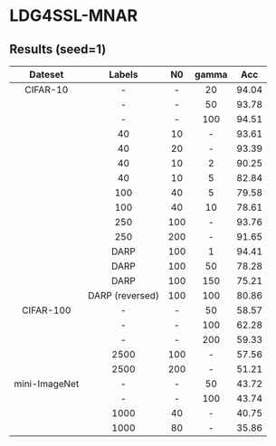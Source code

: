 # LDG4SSL-MNAR

## Results (seed=1)

| Dateset | Labels | N0 |gamma|Acc|
| :-----:| :----: | :----: |:----: |:----: |
|CIFAR-10 | - | - |20 |94.04 |
| | - | - |50 |93.78 |
| | - | - |100 |94.51 |
| | 40 | 10 |- |93.61 |
| | 40 | 20 |- |93.39 |
| | 40 | 10 |2 |90.25 |
| | 40 | 10 |5 |82.84 |
| | 100 | 40 |5 |79.58 |
| | 100 | 40 |10 |78.61 |
| | 250 | 100 |- |93.76 |
| | 250 | 200 |- |91.65 |
|  | DARP | 100 |1 |94.41 |
|  | DARP | 100 |50 |78.28 |
|  | DARP | 100 |150 |75.21 |
|  | DARP (reversed) | 100 |100 |80.86 |
|CIFAR-100  | - | - |50 |58.57 |
|  | - | - |100 |62.28 |
|  | - | - |200 |59.33 |
|  | 2500 | 100 |- |57.56 |
|  | 2500 | 200 |- |51.21 |
|mini-ImageNet | -| -|50 |43.72 |
| | -| - |100 |43.74 |
| | 1000| 40 |- |40.75 |
| | 1000| 80 |- |35.86|
